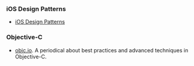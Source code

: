 ### iOS Design Patterns
* [iOS Design Patterns](http://www.raywenderlich.com/46988/ios-design-patterns)

### Objective-C
* [objc.io](http://www.objc.io). A periodical about best practices and advanced techniques in Objective-C.
